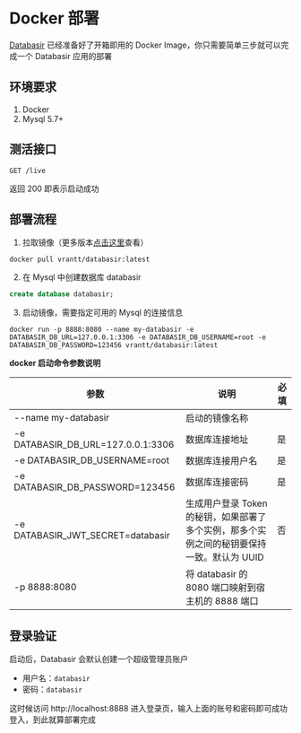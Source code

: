 # Docker 部署

[Databasir](https://github.com/vran-dev/databasir) 已经准备好了开箱即用的 Docker Image，你只需要简单三步就可以完成一个 Databasir 应用的部署

## 环境要求

1. Docker
2. Mysql 5.7+

## 测活接口

```shell
GET /live
```
返回 200 即表示启动成功

## 部署流程

1.  拉取镜像（更多版本[点击这里](https://registry.hub.docker.com/r/vrantt/databasir)查看）

```shell
docker pull vrantt/databasir:latest
```

2. 在 Mysql 中创建数据库 databasir

```sql
create database databasir;
```

3. 启动镜像，需要指定可用的 Mysql 的连接信息

```shell
docker run -p 8888:8080 --name my-databasir -e DATABASIR_DB_URL=127.0.0.1:3306 -e DATABASIR_DB_USERNAME=root -e DATABASIR_DB_PASSWORD=123456 vrantt/databasir:latest
```



**docker 启动命令参数说明**

| 参数                               | 说明                                                         | 必填 |
| ---------------------------------- | ------------------------------------------------------------ | ---- |
| --name my-databasir                | 启动的镜像名称                                               |      |
| -e DATABASIR_DB_URL=127.0.0.1:3306 | 数据库连接地址                                               | 是   |
| -e DATABASIR_DB_USERNAME=root      | 数据库连接用户名                                             | 是   |
| -e DATABASIR_DB_PASSWORD=123456    | 数据库连接密码                                               | 是   |
| -e DATABASIR_JWT_SECRET=databasir  | 生成用户登录 Token 的秘钥，如果部署了多个实例，那多个实例之间的秘钥要保持一致。默认为 UUID | 否   |
| -p 8888:8080                       | 将 databasir 的 8080 端口映射到宿主机的 8888 端口            |      |

## 登录验证

启动后，Databasir 会默认创建一个超级管理员账户

- 用户名：`databasir`
- 密码：`databasir`

这时候访问 http://localhost:8888 进入登录页，输入上面的账号和密码即可成功登入，到此就算部署完成
